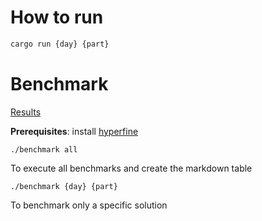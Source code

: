 # How to run

```bash
cargo run {day} {part}
```

# Benchmark

[Results](results.md)

**Prerequisites**: install [hyperfine](https://github.com/sharkdp/hyperfine)

```
./benchmark all
```

To execute all benchmarks and create the markdown table

```
./benchmark {day} {part}
```

To benchmark only a specific solution
